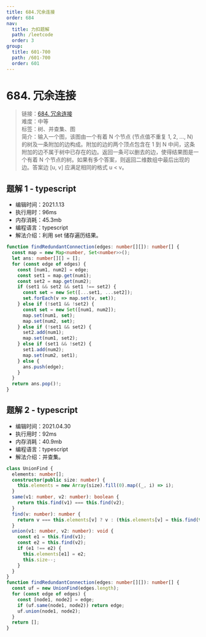 ```yaml
---
title: 684.冗余连接
order: 684
nav:
  title: 力扣题解
  path: /leetcode
  order: 3
group:
  title: 601-700
  path: /601-700
  order: 601
---
```


# 684. 冗余连接

> 链接：[684. 冗余连接](https://leetcode-cn.com/problems/redundant-connection/)  
> 难度：中等  
> 标签：树、并查集、图  
> 简介：输入一个图，该图由一个有着 N 个节点 (节点值不重复 1, 2, ..., N) 的树及一条附加的边构成。附加的边的两个顶点包含在 1 到 N 中间，这条附加的边不属于树中已存在的边。返回一条可以删去的边，使得结果图是一个有着 N 个节点的树。如果有多个答案，则返回二维数组中最后出现的边。答案边 [u, v] 应满足相同的格式 u < v。

## 题解 1 - typescript

- 编辑时间：2021.1.13
- 执行用时：96ms
- 内存消耗：45.3mb
- 编程语言：typescript
- 解法介绍：利用 set 储存遍历结果。

```typescript
function findRedundantConnection(edges: number[][]): number[] {
  const map = new Map<number, Set<number>>();
  let ans: number[][] = [];
  for (const edge of edges) {
    const [num1, num2] = edge;
    const set1 = map.get(num1);
    const set2 = map.get(num2);
    if (set1 && set2 && set1 !== set2) {
      const set = new Set([...set1, ...set2]);
      set.forEach(v => map.set(v, set));
    } else if (!set1 && !set2) {
      const set = new Set([num1, num2]);
      map.set(num1, set);
      map.set(num2, set);
    } else if (!set1 && set2) {
      set2.add(num1);
      map.set(num1, set2);
    } else if (set1 && !set2) {
      set1.add(num2);
      map.set(num2, set1);
    } else {
      ans.push(edge);
    }
  }
  return ans.pop()!;
}
```

## 题解 2 - typescript

- 编辑时间：2021.04.30
- 执行用时：92ms
- 内存消耗：40.9mb
- 编程语言：typescript
- 解法介绍：并查集。

```typescript
class UnionFind {
  elements: number[];
  constructor(public size: number) {
    this.elements = new Array(size).fill(0).map((_, i) => i);
  }
  same(v1: number, v2: number): boolean {
    return this.find(v1) === this.find(v2);
  }
  find(v: number): number {
    return v === this.elements[v] ? v : (this.elements[v] = this.find(this.elements[v]));
  }
  union(v1: number, v2: number): void {
    const e1 = this.find(v1);
    const e2 = this.find(v2);
    if (e1 !== e2) {
      this.elements[e1] = e2;
      this.size--;
    }
  }
}
function findRedundantConnection(edges: number[][]): number[] {
  const uf = new UnionFind(edges.length);
  for (const edge of edges) {
    const [node1, node2] = edge;
    if (uf.same(node1, node2)) return edge;
    uf.union(node1, node2);
  }
  return [];
}
```
